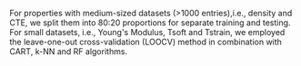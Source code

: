 For properties with medium-sized datasets (>1000 entries),i.e., density and CTE, we split them into 80:20 proportions for separate training and testing.
For small datasets, i.e., Young's Modulus, Tsoft and Tstrain, we employed the leave-one-out cross-validation (LOOCV) method in combination with CART, k-NN and RF algorithms. 
